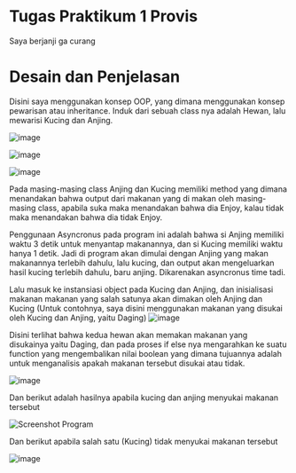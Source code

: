 # Tugas Praktikum 1 Provis
Saya berjanji ga curang

# Desain dan Penjelasan
Disini saya menggunakan konsep OOP, yang dimana menggunakan konsep pewarisan atau inheritance. Induk dari sebuah class nya adalah Hewan, lalu mewarisi Kucing dan Anjing.

![image](https://github.com/hafidzf25/TP1PROVIS2024C2/assets/117885795/294a6809-cd10-4d4c-8fac-f760347af41c)

![image](https://github.com/hafidzf25/TP1PROVIS2024C2/assets/117885795/f72c6324-8470-48e5-b250-9c3433646aae)

![image](https://github.com/hafidzf25/TP1PROVIS2024C2/assets/117885795/57488a03-f129-418d-81b9-b43d7003a467)

Pada masing-masing class Anjing dan Kucing memiliki method yang dimana menandakan bahwa output dari makanan yang di makan oleh masing-masing class, apabila suka maka menandakan bahwa dia Enjoy, kalau tidak maka menandakan bahwa dia tidak Enjoy.

Penggunaan Asyncronus pada program ini adalah bahwa si Anjing memiliki waktu 3 detik untuk menyantap makanannya, dan si Kucing memiliki waktu hanya 1 detik. Jadi di program akan dimulai dengan Anjing yang makan makanannya terlebih dahulu, lalu kucing, dan output akan mengeluarkan hasil kucing terlebih dahulu, baru anjing. Dikarenakan asyncronus time tadi.

Lalu masuk ke instansiasi object pada Kucing dan Anjing, dan inisialisasi makanan makanan yang salah satunya akan dimakan oleh Anjing dan Kucing (Untuk contohnya, saya disini menggunakan makanan yang disukai oleh Kucing dan Anjing, yaitu Daging)
![image](https://github.com/hafidzf25/TP1PROVIS2024C2/assets/117885795/1b2acd88-b2d6-463b-a7bb-724fca739196)

Disini terlihat bahwa kedua hewan akan memakan makanan yang disukainya yaitu Daging, dan pada proses if else nya mengarahkan ke suatu function yang mengembalikan nilai boolean yang dimana tujuannya adalah untuk menganalisis apakah makanan tersebut disukai atau tidak.

![image](https://github.com/hafidzf25/TP1PROVIS2024C2/assets/117885795/26ba3413-2744-45ef-a015-b1ff4d086aee)

Dan berikut adalah hasilnya apabila kucing dan anjing menyukai makanan tersebut

![Screenshot Program](https://github.com/hafidzf25/TP1PROVIS2024C2/assets/117885795/7be2f944-6656-4562-9c9d-3a2700354378)

Dan berikut apabila salah satu (Kucing) tidak menyukai makanan tersebut

![image](https://github.com/hafidzf25/TP1PROVIS2024C2/assets/117885795/66984953-f5c5-4e7e-8921-c17346779e5b)
